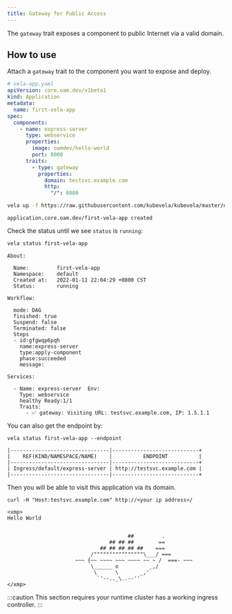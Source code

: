 ```yaml
---
title: Gateway for Public Access
---
```


The `gateway` trait exposes a component to public Internet via a valid domain.

## How to use

Attach a `gateway` trait to the component you want to expose and deploy.

```yaml
# vela-app.yaml
apiVersion: core.oam.dev/v1beta1
kind: Application
metadata:
  name: first-vela-app
spec:
  components:
    - name: express-server
      type: webservice
      properties:
        image: oamdev/hello-world
        port: 8000
      traits:
        - type: gateway
          properties:
            domain: testsvc.example.com
            http:
              "/": 8000
```

```bash
vela up -f https://raw.githubusercontent.com/kubevela/kubevela/master/docs/examples/vela-app.yaml
```
```console
application.core.oam.dev/first-vela-app created
```

Check the status until we see `status` is `running`:

```bash
vela status first-vela-app
```
```console
About:

  Name:      	first-vela-app
  Namespace: 	default
  Created at:	2022-01-11 22:04:29 +0800 CST
  Status:    	running

Workflow:

  mode: DAG
  finished: true
  Suspend: false
  Terminated: false
  Steps
  - id:gfgwqp6pqh
    name:express-server
    type:apply-component
    phase:succeeded
    message:

Services:

  - Name: express-server  Env:
    Type: webservice
    healthy Ready:1/1
    Traits:
      - ✅ gateway: Visiting URL: testsvc.example.com, IP: 1.5.1.1
```

You can also get the endpoint by:

```shell
vela status first-vela-app --endpoint
```
```
|--------------------------------|----------------------------+
|    REF(KIND/NAMESPACE/NAME)    |          ENDPOINT          |
|--------------------------------|----------------------------+
| Ingress/default/express-server | http://testsvc.example.com |
|--------------------------------|----------------------------+
```

Then you will be able to visit this application via its domain.

```
curl -H "Host:testsvc.example.com" http://<your ip address>/
```
```console
<xmp>
Hello World


                                       ##         .
                                 ## ## ##        ==
                              ## ## ## ## ##    ===
                           /""""""""""""""""\___/ ===
                      ~~~ {~~ ~~~~ ~~~ ~~~~ ~~ ~ /  ===- ~~~
                           \______ o          _,/
                            \      \       _,'
                             `'--.._\..--''
</xmp>
```

:::caution
This section requires your runtime cluster has a working ingress controller.
:::


